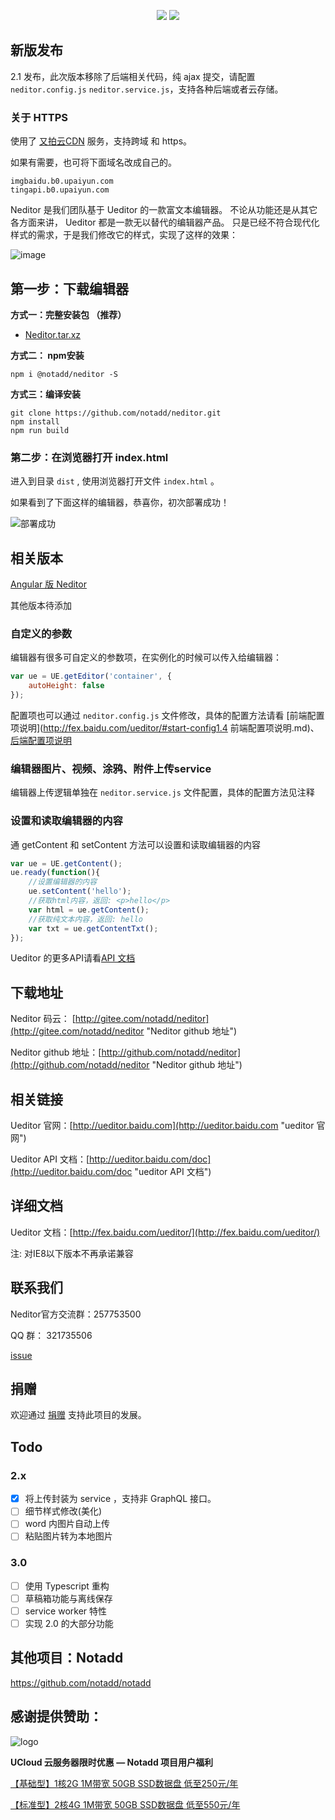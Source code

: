 
<p align="center">
<a href="https://jq.qq.com/?_wv=1027&k=5qVzRh4" title="Notadd 官方技术交流群"><img src="https://img.shields.io/badge/QQ%20Group-321735506-6782d6.svg?style=flat-square"></a>
<a href="https://travis-ci.org/notadd/neditor" title="Build Status"><img src="https://img.shields.io/travis/notadd/neditor/master.svg?style=flat-square"></a>
</p>

## 新版发布

2.1 发布，此次版本移除了后端相关代码，纯 ajax 提交，请配置 `neditor.config.js` `neditor.service.js`，支持各种后端或者云存储。

### 关于 HTTPS

使用了 [又拍云CDN](https://console.upyun.com/register/?invite=r17EYO3BW) 服务，支持跨域 和 https。

如果有需要，也可将下面域名改成自己的。
```
imgbaidu.b0.upaiyun.com
tingapi.b0.upaiyun.com
```
Neditor 是我们团队基于 Ueditor 的一款富文本编辑器。
不论从功能还是从其它各方面来讲， Ueditor 都是一款无以替代的编辑器产品。
只是已经不符合现代化样式的需求，于是我们修改它的样式，实现了这样的效果：

![image](https://www.notadd.com/src/neditor.webp)

## 第一步：下载编辑器

**方式一：完整安装包 （推荐）**

* [Neditor.tar.xz](https://www.notadd.com/download/neditor/Neditor-next-master.tar.xz)

**方式二： npm安装**

`npm i @notadd/neditor -S`

**方式三：编译安装**

```shell
git clone https://github.com/notadd/neditor.git
npm install
npm run build
```

### 第二步：在浏览器打开 index.html ###

进入到目录 `dist` , 使用浏览器打开文件 `index.html` 。

如果看到了下面这样的编辑器，恭喜你，初次部署成功！

![部署成功](https://www.notadd.com/src/neditor-demo.webp)

## 相关版本

[Angular 版 Neditor](https://github.com/notadd/ngx-neditor)

其他版本待添加

### 自定义的参数

编辑器有很多可自定义的参数项，在实例化的时候可以传入给编辑器：

```javascript
var ue = UE.getEditor('container', {
    autoHeight: false
});
```

配置项也可以通过 `neditor.config.js` 文件修改，具体的配置方法请看 [前端配置项说明](http://fex.baidu.com/ueditor/#start-config1.4 前端配置项说明.md)、[后端配置项说明](http://fex.baidu.com/ueditor/#server-config)

### 编辑器图片、视频、涂鸦、附件上传service

编辑器上传逻辑单独在 `neditor.service.js` 文件配置，具体的配置方法见注释

### 设置和读取编辑器的内容

通 getContent 和 setContent 方法可以设置和读取编辑器的内容

```javascript
var ue = UE.getContent();
ue.ready(function(){
    //设置编辑器的内容
    ue.setContent('hello');
    //获取html内容，返回: <p>hello</p>
    var html = ue.getContent();
    //获取纯文本内容，返回: hello
    var txt = ue.getContentTxt();
});
```

Ueditor 的更多API请看[API 文档](http://ueditor.baidu.com/doc "ueditor API 文档")

##  下载地址

Neditor 码云： [http://gitee.com/notadd/neditor](http://gitee.com/notadd/neditor "Neditor github 地址")

Neditor github 地址：[http://github.com/notadd/neditor](http://github.com/notadd/neditor "Neditor github 地址")

## 相关链接

Ueditor 官网：[http://ueditor.baidu.com](http://ueditor.baidu.com "ueditor 官网")

Ueditor API 文档：[http://ueditor.baidu.com/doc](http://ueditor.baidu.com/doc "ueditor API 文档")



## 详细文档

Ueditor 文档：[http://fex.baidu.com/ueditor/](http://fex.baidu.com/ueditor/)

注: 对IE8以下版本不再承诺兼容

## 联系我们 ##

Neditor官方交流群：257753500

QQ 群： 321735506

[issue](http://github.com/notadd/neditor/issues)

## 捐赠


欢迎通过 [捐赠](https://git.oschina.net/notadd/neditor?donate=true) 支持此项目的发展。

## Todo

### 2.x

- [x] 将上传封装为 service ，支持非 GraphQL 接口。
- [ ] 细节样式修改(美化)
- [ ] word 内图片自动上传
- [ ] 粘贴图片转为本地图片

### 3.0

- [ ] 使用 Typescript 重构
- [ ] 草稿箱功能与离线保存
- [ ] service worker 特性
- [ ] 实现 2.0 的大部分功能

## 其他项目：Notadd

https://github.com/notadd/notadd


 ## 感谢提供赞助：
 
![logo](https://www.notadd.com/src/ucloud_logo.svg)

**UCloud 云服务器限时优惠 — Notadd 项目用户福利**

[【基础型】1核2G 1M带宽 50GB SSD数据盘 低至250元/年](https://www.ucloud.cn/site/active/gift.html?ytag=notadd )    

[【标准型】2核4G 1M带宽 50GB SSD数据盘 低至550元/年](https://www.ucloud.cn/site/active/gift.html?ytag=notadd )

